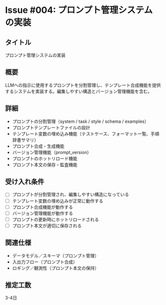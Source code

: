 # Issue #004: プロンプト管理システムの実装

## タイトル
プロンプト管理システムの実装

## 概要
LLMへの指示に使用するプロンプトを分割管理し、テンプレート合成機能を提供するシステムを実装する。編集しやすい構造とバージョン管理機能を含む。

## 詳細
- プロンプトの分割管理（system / task / style / schema / examples）
- プロンプトテンプレートファイルの設計
- テンプレート変数の埋め込み機能（テストケース、フォーマット一覧、手順辞書サマリ）
- プロンプト合成・生成機能
- バージョン管理機能（prompt_version）
- プロンプトのホットリロード機能
- プロンプト本文の保存・監査機能

## 受け入れ条件
- [ ] プロンプトが分割管理され、編集しやすい構造になっている
- [ ] テンプレート変数の埋め込みが正常に動作する
- [ ] プロンプト合成機能が動作する
- [ ] バージョン管理機能が動作する
- [ ] プロンプトの更新時にホットリロードされる
- [ ] プロンプト本文が適切に保存される

## 関連仕様
- データモデル／スキーマ（プロンプト管理）
- 入出力フロー（プロンプト合成）
- ロギング／観測性（プロンプト本文の保持）

## 推定工数
3-4日